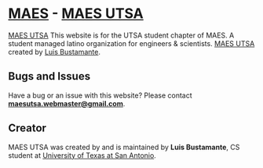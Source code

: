 # [MAES](http://mymaes.org/) - [MAES UTSA](http://maesutsa.org/)

[MAES UTSA](http://maesutsa.org/) This website is for the UTSA student chapter of MAES. A student managed latino organization for engineers & scientists. [MAES UTSA](http://maesutsa.org/) created by [Luis Bustamante](http://luisbusta.io/).

## Bugs and Issues

Have a bug or an issue with this website? Please contact **maesutsa.webmaster@gmail.com**.

## Creator

MAES UTSA was created by and is maintained by **Luis Bustamante**, CS student at [University of Texas at San Antonio](http://www.utsa.edu/).
